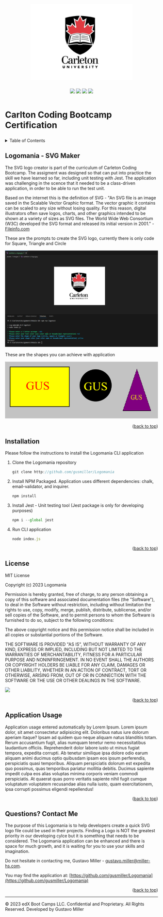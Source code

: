 <a id="readme-top" name="readme-top"></a>

<p align="center"><img src="./assets/images/carleton-u-logo.jpg" height="250"></p>

<p align="center" style="margin-top:25px; margin-bottom:50px;">
	<a><img src="https://img.shields.io/static/v1.svg?label=javascript&message=Language&color=cyan"/></a>
	<a><img src="https://img.shields.io/static/v1.svg?label=nodejs&message=Server&color=green"/></a>
	<a><img src="https://img.shields.io/static/v1.svg?label=License&message=MIT&color=cyan"/></a>
	<a><img src="https://img.shields.io/static/v1.svg?label=Unit-Testing&message=Jest&color=blue"/></a>
</p>

# Carlton Coding Bootcamp Certification

<details style="margin-bottom: 25px; margin-top: 25px;">
	<summary>Table of Contents</summary>
	<ol>
		<li><a href="#Description">Generator Description</a></li>
		<li><a href="#installation">Installation</a></li>
		<li><a href="#license">License</a></li>
		<li><a href="#usage">Application Usage</a></li>
		<li><a href="#contactme">Questions? Contact Me!</a></li>
	</ol>
</details>
<div id="Description" style="margin-top: 25px;">

## Logomania - SVG Maker

The SVG logo creator is part of the curriculum of Carleton Coding Bootcamp. The assigment was designed so that can put into practice the skill we have learned so far, including unit testing with Jest. The application was challenging in the scence that it needed to be a class-driven application, in order to be able to run the test unit.

Based on the internet this is the definition of SVG - "An SVG file is an image saved in the Scalable Vector Graphic format. The vector graphic it contains can be scaled to any size without losing quality. For this reason, digital illustrators often save logos, charts, and other graphics intended to be shown at a variety of sizes as SVG files. The World Wide Web Consortium (W3C) developed the SVG format and released its initial version in 2001." - [Fileinfo.com](https://fileinfo.com/extension/svg)

These are the prompts to create the SVG logo, currently there is only code for <span class="color:blue;">Square, Triangle and Circle</span>

<div style="margin-top: 15px;">
	<img src="./assets/images/svg001.png">
</div>

These are the shapes you can achieve with application
<div style="margin-top: 15px;">
	<img src="./assets/images/svg002.png">
</div>

</div>

<p align="right">(<a href="#readme-top">back to top</a>)</p>

<div id="installation" style="margin-top: 20px;">

## Installation

Please follow the instructions to install the Logomania CLI application

1. Clone the Logomania repository
	```js
	git clone http://github.com/gusmiller/Logomania
	```
2. Install NPM Packaged. Application uses different dependencies: chalk, email-validator, and inquirer. 
	```js
	npm install
	```
3. Install Jest - Unit testing tool (Jest package is only for developing purposes)
	```js
	npm i --global jest
	```
4. Run CLI application
	```js
	node index.js
	```
</div>

<p align="right">(<a href="#readme-top">back to top</a>)</p>

<div id="license" style="margin-top: 25px;">

## License

MIT License

Copyright (c) 2023 Logomania

Permission is hereby granted, free of charge, to any person obtaining a copy of this software and associated documentation files (the "Software"), to deal in the Software without restriction, including without limitation the rights to use, copy, modify, merge, publish, distribute, sublicense, and/or sell copies of the Software, and to permit persons to whom the Software is furnished to do so, subject to the following conditions:

The above copyright notice and this permission notice shall be included in all copies or substantial portions of the Software.

THE SOFTWARE IS PROVIDED "AS IS", WITHOUT WARRANTY OF ANY KIND, EXPRESS OR IMPLIED, INCLUDING BUT NOT LIMITED TO THE WARRANTIES OF MERCHANTABILITY, FITNESS FOR A PARTICULAR PURPOSE AND NONINFRINGEMENT. IN NO EVENT SHALL THE AUTHORS OR COPYRIGHT HOLDERS BE LIABLE FOR ANY CLAIM, DAMAGES OR OTHER LIABILITY, WHETHER IN AN ACTION OF CONTRACT, TORT OR OTHERWISE, ARISING FROM, OUT OF OR IN CONNECTION WITH THE SOFTWARE OR THE USE OR OTHER DEALINGS IN THE SOFTWARE.

<a><img src="https://img.shields.io/static/v1.svg?label=License&message=MIT&color=yellow"/></a>

<p align="right">(<a href="#readme-top">back to top</a>)</p>

</div>

<div id="usage" style="margin-top: 25px;">

## Application Usage

Application usage entered automatically by Lorem Ipsum. Lorem ipsum dolor, sit amet consectetur adipisicing elit. Doloribus natus iure dolorum aperiam itaque? Ipsam ad quidem quo neque aliquam natus blanditiis totam. Rerum accusantium fugit, alias numquam tenetur nemo necessitatibus laudantium officiis. Reprehenderit dolor labore iusto ut minus fugiat tempora, expedita corrupti. Ab tenetur similique ipsa dolore odio earum aliquam animi ducimus optio quibusdam ipsam eos ipsum perferendis, perspiciatis quasi temporibus. Aliquam perspiciatis dolorum est expedita quo possimus, quas temporibus pariatur mollitia debitis. Ducimus sapiente impedit culpa eos alias voluptas minima corporis veniam commodi perspiciatis. At quaerat quas porro veritatis sapiente nihil fugit cumque voluptatum voluptatem recusandae alias nulla iusto, quam exercitationem, ipsa corrupti possimus eligendi repellendus!

<p align="right">(<a href="#readme-top">back to top</a>)</p>

</div>

<div id="contactme" style="margin-top: 25px;">

## Questions? Contact Me 

The purpose of this Logomania is to help developers create a quick SVG logo file could be used in their projects. Finding a Logo is NOT the greatest priority in our developing cylce but it is something that needs to be considered. The Logomania application can be enhanced and there is space for much growth, and it is waiting for you to use your skills and imagination.

Do not hesitate in contacting me, Gustavo Miller - gustavo.miller@miller-hs.com.

You may find the application at: [https://github.com/gusmiller/Logomania](https://github.com/gusmiller/Logomania)

<p align="right">(<a href="#readme-top">back to top</a>)</p>

</div>

---
© 2023 edX Boot Camps LLC. Confidential and Proprietary. All Rights Reserved. Developed by Gustavo Miller